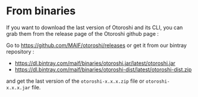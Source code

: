 # From binaries

If you want to download the last version of Otoroshi and its CLI, you can grab them from the release page of the Otoroshi github page :

Go to https://github.com/MAIF/otoroshi/releases or get it from our bintray repository :

* https://dl.bintray.com/maif/binaries/otoroshi.jar/latest/otoroshi.jar
* https://dl.bintray.com/maif/binaries/otoroshi-dist/latest/otoroshi-dist.zip

and get the last version of the `otoroshi-x.x.x.zip` file or `otoroshi-x.x.x.jar` file.
